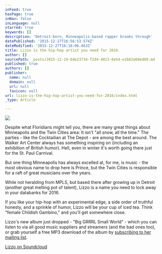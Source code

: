 ```yaml
---
inFeed: true
hasPage: true
inNav: false
inLanguage: null
starred: true
keywords: []
description: 'Detroit-born, Minneapolis-based rapper breaks through'
datePublished: '2015-12-27T16:56:53.574Z'
dateModified: '2015-12-27T16:18:06.463Z'
title: Lizzo is the hip-hop artist you need for 2016
author: []
sourcePath: _posts/2015-12-24-6de23734-f2d4-4013-8e54-e1b82e60ed69.md
published: true
authors: []
publisher:
  name: null
  domain: null
  url: null
  favicon: null
url: lizzo-is-the-hip-hop-artist-you-need-for-2016/index.html
_type: Article

---
```

![](https://the-grid-user-content.s3-us-west-2.amazonaws.com/07da7c3e-5f05-430a-8caf-9e8b71f8b944.jpg)

Despite what Floridians might tell you, there are many great things about Minneapolis and the Twin Cities area: It isn't "all snow, all the time." The parties - like the Cocktailian at The Depot - are among the best around. The Walker Art Center always has something inspiring on (including an exhibition of British humor). Hell, even in winter it's worth going there just for the St. Paul Carnival. 

But one thing Minneapolis has always excelled at, for me, is music - the most obvious name to drop here is Prince, but the Twin Cities is responsible for a raft of great musicians over the years.

While not heralding from MPLS, but based there after growing up in Detroit (another great melting pot of talent), Lizzo is a name you need to lock away in your databanks for 2016\.

If you like your hip-hop with an experimental edge, a side order of truthful honesty, and a sprinkle of humor, Lizzo will be your cup of iced tea. Think "female Childish Gambino," and you'll get somewhere close.

Lizzo's new album just dropped - "Big GRRRL Small World" - which you can listen to via all good music suppliers and streamers (and the bad ones too), or grab yourself a free MP3 download of the album by [subscribing to her mailing list][0].

[Lizzo on Soundcloud][1]

[0]: http://www.lizzomusic.com/
[1]: https://soundcloud.com/lizzomusic